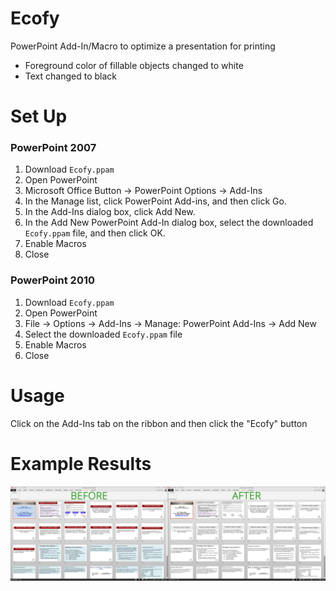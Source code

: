 # Ecofy

PowerPoint Add-In/Macro to optimize a presentation for printing
- Foreground color of fillable objects changed to white
- Text changed to black

# Set Up

### PowerPoint 2007
1. Download `Ecofy.ppam`
2. Open PowerPoint
3. Microsoft Office Button -> PowerPoint Options -> Add-Ins
4. In the Manage list, click PowerPoint Add-ins, and then click Go.
5. In the Add-Ins dialog box, click Add New.
6. In the Add New PowerPoint Add-In dialog box, select the downloaded `Ecofy.ppam` file, and then click OK.
7. Enable Macros
8. Close

### PowerPoint 2010
1. Download `Ecofy.ppam`
2. Open PowerPoint
3. File -> Options -> Add-Ins -> Manage: PowerPoint Add-Ins -> Add New
4. Select the downloaded `Ecofy.ppam` file
5. Enable Macros
6. Close


# Usage

Click on the Add-Ins tab on the ribbon and then click the "Ecofy" button


# Example Results
![Before](/Examples/Example.png)
